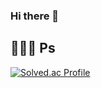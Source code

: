 ### Hi there 👋

  ## 👨🏻‍💻 Ps
  [![Solved.ac Profile](http://mazassumnida.wtf/api/v2/generate_badge?boj=hat0105)](https://solved.ac/hat0105/)

<!--
**bbamsoo/bbamsoo** is a ✨ _special_ ✨ repository because its `README.md` (this file) appears on your GitHub profile.

Here are some ideas to get you started:

- 🔭 I’m currently working on ...
- 🌱 I’m currently learning ...
- 👯 I’m looking to collaborate on ...
- 🤔 I’m looking for help with ...
- 💬 Ask me about ...
- 📫 How to reach me: ...
- 😄 Pronouns: ...
- ⚡ Fun fact: ...
-->
